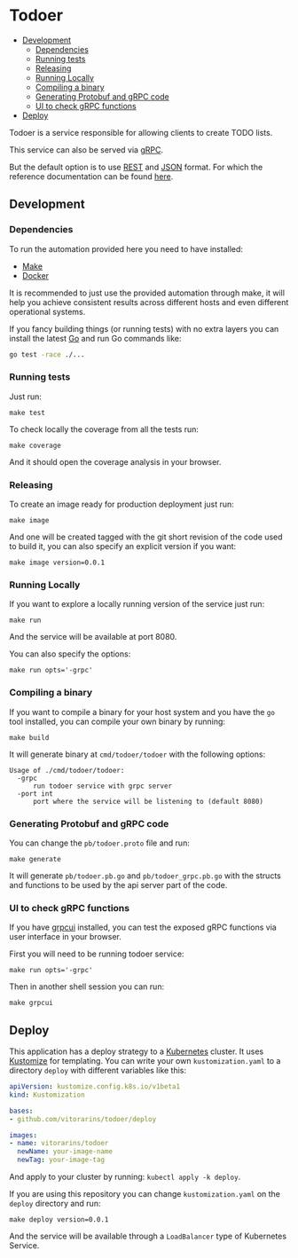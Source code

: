 # Todoer

- [Development](#development)
    - [Dependencies](#dependencies)
    - [Running tests](#running-tests)
    - [Releasing](#releasing)
    - [Running Locally](#running-locally)
    - [Compiling a binary](#compiling-a-binary)
    - [Generating Protobuf and gRPC code](#generating-protobuf-and-grpc-code)
    - [UI to check gRPC functions](#ui-to-check-grpc-functions)
- [Deploy](#deploy)

Todoer is a service responsible for allowing clients to create TODO lists.

This service can also be served via [gRPC](https://grpc.io/).

But the default option is to use [REST](https://en.wikipedia.org/wiki/Representational_state_transfer) and [JSON](https://www.json.org/json-en.html) format.
For which the reference documentation can be found [here](api.md).

## Development

### Dependencies

To run the automation provided here you need to have installed:

* [Make](https://www.gnu.org/software/make/)
* [Docker](https://docs.docker.com/get-docker/)

It is recommended to just use the provided automation through make,
it will help you achieve consistent results across different hosts
and even different operational systems.

If you fancy building things (or running tests) with no extra layers
you can install the latest [Go](https://golang.org/doc/install) and run
Go commands like:

```sh
go test -race ./...
```

### Running tests

Just run:

```
make test
```

To check locally the coverage from all the tests run:

```
make coverage
```

And it should open the coverage analysis in your browser.


### Releasing

To create an image ready for production deployment just run:

```
make image
```

And one will be created tagged with the git short revision of the
code used to build it, you can also specify an explicit version
if you want:

```
make image version=0.0.1
```

### Running Locally

If you want to explore a locally running version of the service just run:

```
make run
```

And the service will be available at port 8080.

You can also specify the options:

```
make run opts='-grpc'
```

### Compiling a binary

If you want to compile a binary for your host system and you have the `go` tool
installed, you can compile your own binary by running:

```
make build
```

It will generate binary at `cmd/todoer/todoer` with the following options:

```
Usage of ./cmd/todoer/todoer:
  -grpc
      run todoer service with grpc server
  -port int
      port where the service will be listening to (default 8080)
```

### Generating Protobuf and gRPC code

You can change the `pb/todoer.proto` file and run:

```
make generate
```

It will generate `pb/todoer.pb.go` and `pb/todoer_grpc.pb.go` with the structs
and functions to be used by the api server part of the code.

### UI to check gRPC functions

If you have [grpcui]() installed, you can test the exposed gRPC functions via
user interface in your browser.

First you will need to be running todoer service:

```
make run opts='-grpc'
```

Then in another shell session you can run:

```
make grpcui
```

## Deploy

This application has a deploy strategy to a [Kubernetes](https://kubernetes.io/) cluster.
It uses [Kustomize](https://kustomize.io/) for templating.
You can write your own `kustomization.yaml` to a directory `deploy` with different variables like this:

```yaml
apiVersion: kustomize.config.k8s.io/v1beta1
kind: Kustomization

bases:
- github.com/vitorarins/todoer/deploy

images:
- name: vitorarins/todoer
  newName: your-image-name
  newTag: your-image-tag
```

And apply to your cluster by running: `kubectl apply -k deploy`.

If you are using this repository you can change `kustomization.yaml` on the `deploy` directory and run:

```
make deploy version=0.0.1
```

And the service will be available through a `LoadBalancer` type of Kubernetes Service.
